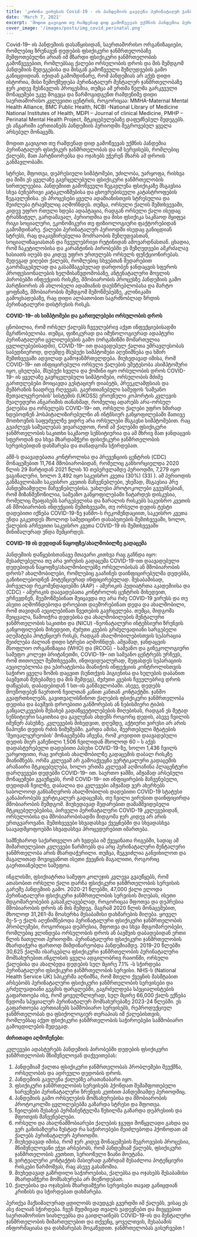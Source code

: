```yaml
---
title: 'კორონა ვირუსის Covid-19 - ის პანდემიის გავლენა პერინატალურ ჯანმრთელობაზე'
date: 'March 7, 2021'
excerpt: 'მოდით გავიგოთ თუ რამდენად დიდ გამოწვევას უქმნის პანდემია პერინატალურ ფსიქიკურ ჯანმრთელობას'
cover_image: '/images/posts/img_covid_perinatal.png'
---
```


Covid-19– ის პანდემიის დასაწყისიდან, საერთაშორისო ორგანიზაციები, რომლებიც ზრუნავენ დედების ფსიქიკური ჯანმრთელობაზე შეშფოთებულნი არიან იმ მზარდი ფსიქიკური ჯანმრთელობის გამოწვევებით, რომლებსაც ქალები ორსულობის დროს და მის შემდგომ პანდემიის შედეგებისა და მისგან გამოწვეული შეზღუდვების გამო განიცდიდიან. იქიდან გამომდინარე, რომ პანდემიას არ აქვს დიდი ისტორია, მისი ზემოქმედება პერინატალურ მენტალურ ჯანმრთელობაზე ჯერ კიდევ შესწავლის პროცესშია, თუმცა ამ ერთმა წელმა გარკვეული მონაცემები უკვე მოგვცა და წარმოგიდგენთ რამდენიმე დიდი საერთაშორისო კვლევითი ცენტრის, როგორიცაა: MMHA-Maternal Mental Health Alliance, BMC Public Health, NCBI -National Library of Medicine National Institutes of Health, MDPI – Journal of clinical Medicine, PMHP – Perinatal Mental Health Project, მტკიცებულებაზე დაფუძნებულ შედეგებს. ეს ანგარიში აერთიანებს პანდემიის პერიოდში შეგროვებულ ყველა არსებულ მონაცემს.

მოდით გავიგოთ თუ რამდენად დიდ გამოწვევას უქმნის პანდემია პერინატალურ ფსიქიკურ ჯანმრთელობას და იმ სერვისებს, რომლებიც ქალებს, მათ პარტნიორებსა და ოჯახებს უჭერენ მხარს ამ დროის განმავლობაში.

სტრესი, შფოთვა, დეპრესიული სიმპტომები, უძილობა, უარყოფა, რისხვა და შიში ეს ყველაზე გავრცელებული ფსიქიკური ჯანმრთელობის სირთულეებია. პანდემიით გამოწვეული ზეგავლენა ფსიქიკაზე მსგავსია სხვა ბუნებრივი კატაკლიზმებისა და  ცხოვრებისეული კატასტროფების ზეგავლენისა.  ეს პროცესები ყველა ადამიანისთვის სტრესულია და შეიძლება ტრავმულიც აღმოჩნდეს. თუმცა, ორსული ქალის შემთხვევაში, კიდევ უფრო რთული ხდება ადაპტაცია, რადგან ორსული ქალი ისედაც ტრანზიტულ, გარდამავალ, პერიოდშია და მისი ფსიქიკა საკმაოდ მყიფეა რიგი სოციალური, ეკონომიკური თუ ფიზიოლოგიური ფაქტორებიდან გამომდინარე. 
ქალები პერინატალურ პერიოდში ისედაც განიცდიან სტრესს, რაც დაკავშირებულია მოძრაობის შეზღუდვასთან, სოციალიზაციასთან და ჩვეულებრივი რუტინიდან ამოვარდნასთან. ცხადია, რომ ჩაკეტილობისა და კარანტინის პირობებში ეს შეზღუდვები ამკრძალავ ხასიათს იღებს და კიდევ უფრო ურთულებს ორსულს ფუნქციონირებას. 
შედეგად ვიღებთ ქალებს, რომლებიც სხვებთან შედარებით გაორმაგებულად და გასამმაგებულად დარდობენ ჯანდაცვის სფეროს პროფესიონალების ხელმისაწვდომობაზე, ანტენატალური მოვლის პირობებში ინფექციის რისკზე, მშობიარობის პროცესზე პანდემიის გამო პარტნიორის ან ახლობელი ადამიანის დაუსწრებლობასა და მარტო ყოფნაზე, მშობიარობის შემდგომ შემოწმებებზე, კლინიკაში გამოცხადებაზე, რაც დიდი ალბათობით საგრძნობლად ზრდის პერინატალური დისტრესის რისკს.

**COVID-19– ის სიმპტომები და გართულებები ორსულობის დროს**

ცნობილია, რომ ორსულ ქალებს ჩვეულებრივ აქვთ ინფექციებისადმი მგრძნობელობა. თუმცა, ფიზიკურად და იმუნოლოგიურად ადაპტური პერინატალური ცვლილებების გამო (ორგანიზმი მომართულია ცვლილებებისადმი), COVID-19– ით დაავადებულ ქალთა უმრავლესობას საბედნიეროდ, დღემდე  მსუბუქი სიმპტომები აღენიშნება და ხშირ შემთხვევაში ადვილად გამოჯანმრთელდება. 
მიუხედავად იმისა, რომ COVID-19– ით ინფიცირებული ორსული ქალების უმეტესობა ასიმპტომური იყო, ცხელება, მსუბუქი ხველა და ქოშინი იყო ორსულობის დროს COVID-19– ის ყველაზე გავრცელებული სიმპტომები, ორსულობის მძიმე გართულებები მოიცავდა გესტაციურ დიაბეტს, პრეეკლამფსიას და მემბრანის ნაადრევ რღვევას. გაერთიანებული სამეფოს ‘სამეანო მეთვალყურეობის’ სისტემის (UKOSS) ეროვნული კოჰორტის კვლევის შუალედური ანგარიშის თანახმად, რომელიც ადარებს არა-ორსულ ქალებსა და ორსულებს COVID-19– ით, ორსული ქალები უფრო ხშირად ხდებოდნენ ჰოსპიტალიზირებულნი ან ინტნსიურ განყოფილებაში მათივე მოთხოვნის საფუძველზე ვიდრე არა ორსულები მსგავსი სიმპტომებით.  რაც გვაძლევს საშუალებას ვივარაუდოთ, რომ ამ ქალებში ფსიქიკური ჯანმრთელობის საკითხი საკმაოდ სენსიტიურია და ამ მხრივ მათ ჯანდაცვის სფეროდან და სხვა მხარდამჭერი ფისიქიკური ჯანმრთელობის სერვისებიდან დახმარება და თანადგომა სჭირდებათ. 

აშშ-ს დაავადებათა კონტროლისა და პრევენციის ცენტრის (CDC) მონაცემებით 11,764 მშობიარობიდან, რომელიც განხორციელდა 2020 წლის 29 მარტიდან 2021 წლის 10 თებერვლამდე პერიოდში, 7,279 იყო ვაგინალური, ხოლო 3,492 იყო საკეისრო კვეთა (30%) (33) ). ამ პერიოდის განმავლობაში საკეისრო კვეთის მაჩვენებლები, უხეშად, მსგავსია პრე პანდემიამდელი მაჩვენებლებისა. უახლესი პროტოკოლები გვეუბნებიან, რომ მიზანშეწონილია, სამეანო განყოფილებაში ჩატარდეს დისკუსია, რომელიც შეაფასებს სარგებელისა და ზარალის რისკებს საკეისრო კვეთის ან მშობიარობის ინდუქციის შემთხვევაში, თუ ორსული დედის ტესტი დადებითი იქნება COVID-19-ზე  ჯანმო-ს რეკომენდაციით, საკეისრო კვეთა უნდა გაკეთდეს მხოლოდ სამედიცინო დასაბუთების შემთხვევაში, ხოლო, ქალების არჩევითი საკეისრო კვეთა COVID-19 ის შემთხვევაში მინიმალურად უნდა შემცირდეს. 


**COVID-19 ის დედიდან ნაყოფზე/ახალშობილზე გადაცემა**

პანდემიის დაწყებისთანავე მთავარი კითხვა რაც გაჩნდა იყო: შესაძლებელია თუ არა ვირუსის გადაცემა COVID-19-ით დაავადებული დედებიდან ნაყოფზე/ახალშობილებზე ორსულობისას ან მშობიარობის დროს?
ახალშობილები, რომლებიც გააჩინეს დაინფიცირებულმა დედებმა, განიხილებოდნენ პოტენციურად ინფიცირებულად. შესაბამისად, პირველად რეკომენდაციებში (AAP) - ამერიკის პედიატრთა აკადემიისა და (CDC) - ამერიკის დაავადებათა კონტროლის ცენტრის მიხედვით, ურჩევდნენ, შეემოწმებინათ შეიცავდა თუ არა რძე COVID-19 ვირუსს და თუ ასეთი აღმოჩნდებოდა დროებით დაეშორებინათ დედა და ახალშობილი, რომ თავიდან აეცილებინათ წვეთების გავრცელება. თუმცა, მიდგომა შეიცვალა, წამოიჭრა დედებისა და ახალშობილების მენტალური ჯანმრთელობის საკითხი და (NICU) -ნეონატალური ინტენსიური ზრუნვის განყოფილების მიხედვით, ძუძუთი კვების გრძელვადიანი სარგებელი აღემატება პოტენციურ რისკს, რადგან ახალშობილებისთვის სეპარაცია შეიძლება ძალიან დიდი სტრესი აღმოჩნდეს. ამჟამად, ჯანდაცვის მსოფლიო ორგანიზაცია (WHO) და (RCOG) - სამეანო და გინეკოლოგიური სამეფო კოლეჯი ბრიტანეთში, COVID-19– ით სამეანო ცენტრებს ურჩევს,  რომ თითოეულ შემთხვევაში, ინდივიდუალურად, შეფასდეს სეპარაციის აუცილებლობა და უპირატესობა მიანიჭოს ინფექციის კონტროლისთვის საჭირო ყველა ზომის დაცვით (სუნთქვის ჰიგიენისა და ხელების დაბანით ბავშვთან შეხებამდე და მის შემდეგ), ძუძუთი კვების ჩვეულებრივ დროს დაწყებას, დაბადებიდან  1 სთ-ის განმავლობაში. ასევე, დედებს მოუწოდებენ ჩაერთონ ჩვილთან კანით კანთან კონტაქტში. ჯანმო გვაფრთხილებს, გავითვალისწინოთ ქალების ფსიქიკური ჯანმრთელობა დედისა და ბავშვის დროებითი განშორების ან ნებისმიერი ტიპის განცალკევების შესახებ გადაწყვეტილებების მიღებისას, რადგან ეს მეტად სენსიტიური საკითხია და გავლენას ახდენს როგორც დედის, ასევე ჩვილის იმუნურ პასუხზე. 
კვლევების მიხედვით, დღემდე, აქტიური ვირუსი არ არის ნაპოვნი დედის რძის ნიმუშებში. გარდა ამისა, შეერთებული შტატების ‘მეთვალყურეობის’ მონაცემებმა აჩვენა, რომ კოვიდით დაავადებული დედის მიერ გაჩენილი 1,506 ჩვილიდან მხოლოდ 60 – ს აქვს დადასტურებული დადებითი პასუხი COVID-19-ზე, ხოლო 1,436 ჩვილს უარყოფითი, რაც ვირუსის ახალშობილზე გადაცემის დაბალ რისკზე მიანიშნებს. ორმა კვლევამ არ გამოაქვეყნა ვერტიკალური გადაცემის არანაირი მტკიცებულება, ხოლო ერთმა კვლევამ აღმოაჩინა პლაცენტური დარღვევები დედებში COVID-19– ით. საერთო ჯამში, ამჟამად არსებული მონაცემები გვაუწყებს, რომ COVID-19– ით ინფიცირების მაჩვენებელი, დედიდან ჩვილზე, დაბალია და კვლევები ამჟამად ვერ ახერხებს საბოლოოდ განსაზღვროს ახალშობილის დადებითი COVID-19 სტატუსი განაპირობებს ვერტიკალურ გადაცემას, თუ ჩვილი ვირუსით დაინფიცირდა მშობიარობის შემდგომ. მიუხედავად შედარებით დამამშვიდებელი მტკიცებულებებისა, პირველი პერინატალური COVID-19 კვლევებიდან, ორსულობისა და მშობიარობისადმი მიდგომა ჯერ კიდევ არ არის ერთგვაროვანი. შემთხვევები სხვადასხვა ქვეყნებში და სხვადასხვა საავადმყოფოებში სხვადასხვა პროცედურებით იმართება.

სამწუხაროდ საქართველო არ ხვდება იმ ქვეყანათა რიგებში, სადაც ამ მიმართულებით კვლევები წარმოებს და არც პერინატალური მენტალური ჯანმრთელობა არის მხარდაჭერილი. თუმცა, შეგვიძლია განვიხილოთ და მაგალითად მოვიყვანოთ ისეთი ქვეყნის მაგალითი, როგორიც გაერთიანებული სამეფოა. 

ინგლისში, ფსიქიატრთა სამეფო კოლეჯის კვლევა გვაუწყებს, რომ ათასობით ორსული ქალი დარჩა ფსიქიკური ჯანმრთელობის სერვისის გარეშე პანდემიის გამო.
2020-21 წლებში, 47,000 ქალი ელოდა პერინატალური ფსიქიკური ჯანმრთელობის სერვისის მიღებას, ისეთი მდგომარეობების გასამკლავებლად, როგორიცაა შფოთვა და დეპრესია მშობიარობის დროს ან მის შემდეგ. მაგრამ 2020 წლის მონაცემებით, მხოლოდ 31,261-მა მოახერხა შესაბამისი დახმარების მიღება.
ყოველ მე-5-ე ქალს აღენიშნებოდა პერინატალური ფსიქიკური ჯანმრთელობის პრობლემები, როგორიცაა დეპრესია, შფოთვა და სხვა მდგომარეობები, რომლებიც ვლინდება ორსულობის დროს ან ბავშვის დაბადებიდან ერთი წლის ჩათვლით პერიოდში.
პერინატალური ფსიქიკური ჯანმრთელობის მხარდაჭერა ფართოდ მიმდინარეობდა პანდემიამდე. 2019-20 წლებში 30,625 ქალმა ისარგებლა ფსიქიკური ჯანმრთელობის პერინატალური მომსახურებით.ინგლისის ყველა ადგილობრივ რაიონში, ორსული ქალებისა და ახალბედა დედების სულ მცირე 7.1% -ს სჭირდება პერინატალური ფსიქიკური ჯანმრთელობის სერვისი. 
NHS-ს (National Health Service UK) სპიკერმა აღნიშნა, რომ მთელი ქვეყნის მასშტაბით არსებობს პერინატალური ფსიქიკური ჯანმრთელობის სერვისები და გრძელვადიანი გეგმის ფარგლებში, გაგრძელდება სპეციალისტების გაფართოება ისე, რომ ყოველწლიურად, სულ მცირე 66,000 ქალს ექნება წვდომა სპეციალურ პერინატალურ მომსახურებაზე 2023-24 წლებში. ეს გაფართოება აერთიანებს სამშობიარო სერვისებს, რეპროდუქციულ ჯანმრთელობას და ფსიქოლოგიურ თერაპიას იმ ქალებისთვის, რომლებსაც აქვთ ფსიქიკური ჯანმრთელობის საჭიროებები სამშობიარო გამოცდილების შედეგად.


**ძირითადი აღმოჩენები:**

კვლევები ადასტურებს პანდემიის პირობებში დედების ფსიქიკური ჯანმრთელობის მნიშვნელოვან დაქვეითებას:

1.	პანდემიამ ქალთა ფსიქიკური ჯანმრთელობას პრობლემები შეუქმნა, ორსულობის და ადრეული დედობის დროს.
2.	პანდემიის გავლენა ქალებზე არათანაბარი იყო.
3.	ფსიქიკური ჯანმრთელობის სერვისებს ჰქონდათ შემაშფოთებელი ხარვეზები პერინატალური ზრუნვის კუთხით პანდემიამდე პერიოდშიც. 
4.	პანდემიის გამო ორსულების მომსახურებისა და მშობიარობის პროტოკოლში ცვლილებებმა გაზარდა სტრესი და შფოთვა.
5.	ჩვილების შესახებ პერმანენტულმა წუხილმა გაზარდა დეპრესიის და შფოთვის მაჩვენებლები.
6.	ორსული და ახალნამშობიარები ქალების ჯგუფი მოწყვლადი გახდა და ვერ განისაზღვრა ზუსტად რა საჭიროებები შეიძლებოდა ჰქონოდათ ამ ქალებს პერინატალურ პერიოდში.
7.	მიუხედავად იმისა, რომ ჯერ კიდევ მონაცემების შეგროვების პროცესია, მნიშვნელოვანი ეჭვი არსებობს, რომ პანდემიამ ქალებს, ფსიქიკური ჯანმრთელობის კუთხით, სერიოზული ზიანი მოუტანა. 
8.	ვირტუალური კონტაქტის მასიურად გაზრდამ შესაძლოა პოტენციური რისკები წარმოშვას, რაც ასევე გასაზომია. 
9.	მიუხედავად გაზრდილი საჭიროებისა, ქალებსა და ოჯახებს შესაბამისი მხარდამჭერი მომსახურება არ მიეწოდებათ.
10.	ქალებისა და ოჯახების მხარდამჭერი სერვისები თავად განიცდიან კრიზისს და სჭირდებათ დახმარება. 


პერიქეა მაქსიმალურად ცდილობს დაუდგეს გვერდში იმ ქალებს, ვისაც ეს ასე ძალიან სჭირდება. ჩვენ მუდმივად თვალს ვადევნებთ და მივყვებით საერთაშორისო სიახლეებსა და გაიდლაინებს COVID-19-ის და მენტალური ჯანმრთელობის მიმართულებით და თქვენც, ყოველთვის, შესაბამის ინფორმაციასა და დახმარებას მოგაწვდით. ჯანმრთელობას გისურვებთ ! 


